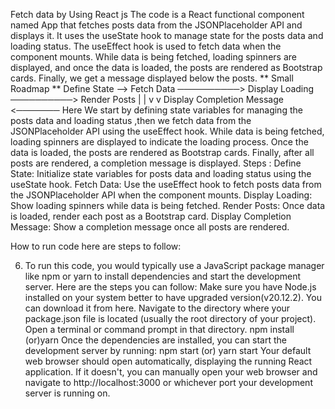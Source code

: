 Fetch data by Using React js
The code is a React functional component named App that fetches posts data from the JSONPlaceholder API and displays it. It uses the useState hook to manage state for the posts data and loading status. The useEffect hook is used to fetch data when the component mounts. While data is being fetched, loading spinners are displayed, and once the data is loaded, the posts are rendered as Bootstrap cards. Finally, we get a message displayed below the posts.
** Small Roadmap **
Define State --> Fetch Data ──────────> Display Loading ──────────> Render Posts | | v v Display Completion Message <───────
Here We start by defining state variables for managing the posts data and loading status ,then we fetch data from the JSONPlaceholder API using the useEffect hook. While data is being fetched, loading spinners are displayed to indicate the loading process. Once the data is loaded, the posts are rendered as Bootstrap cards. Finally, after all posts are rendered, a completion message is displayed.
Steps :
Define State: Initialize state variables for posts data and loading status using the useState hook.
Fetch Data: Use the useEffect hook to fetch posts data from the JSONPlaceholder API when the component mounts.
Display Loading: Show loading spinners while data is being fetched.
Render Posts: Once data is loaded, render each post as a Bootstrap card.
Display Completion Message: Show a completion message once all posts are rendered.

How to run code here are steps to follow:

6.	To run this code, you would typically use a JavaScript package manager like npm   or yarn to install dependencies and start the development server. Here are the steps you can follow:
Make sure you have Node.js installed on your system better to have  upgraded version(v20.12.2). You can download it from here.
Navigate to the directory where your package.json file is located (usually the root directory of your project).
Open a terminal or command prompt in that directory.
npm install (or)yarn
Once the dependencies are installed, you can start the development server by running:  npm start  (or) yarn start
Your default web browser should open automatically, displaying the running React application. If it doesn't, you can manually open your web browser and navigate to http://localhost:3000 or whichever port your development server is running on.

